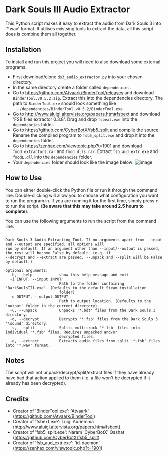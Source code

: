 # Dark Souls III Audio Extractor #
This Python script makes it easy to extract the audio from Dark Souls 3 into '\*.wav' format. It utilises existsing tools to extract the data, all this script does is combine them all together.

## Installation ##
To install and run this project you will need to also download some external programs.
* First download/clone `ds3_audio_extractor.py` into your chosen directory.
* In the same directory create a folder called `dependencies`.
* Go to https://github.com/Atvaark/BinderTool/releases and download `BinderTool.v0.5.2.zip`. Extract this into the dependencies directory. The path to `BinderTool.exe` should look something like `.../dependencies/BinderTool.v0.5.2/BinderTool.exe`.
* Go to http://www.aluigi.altervista.org/papers.htm#fsbext and download 'FSB files extractor 0.3.8'. Drag and drop `fsbext.exe` into the `dependencies` folder.
* Go to https://github.com/CyberBotX/fsb5_split and compile the source. Rename the compiled program to `fsb5_split.exe` and drop it into the `dependencies` folder.
* Go to https://zenhax.com/viewtopic.php?t=1901 and download `fmod_extractors.rar` and `fmod_dlls.rar`. Extract `fsb_aud_extr.exe` and `fmodL.dll` into the `dependencies` folder.
* Your `dependencies` folder should look like the image below:
![image](https://user-images.githubusercontent.com/37064691/101847366-30d86f80-3ba7-11eb-9683-aca16ed12af4.png)

## How to Use ##
You can either double-click the Python file or run it through the command line.
Double-clicking will allow you to choose what configuration you want to run the program in. If you are running it for the first time, simply press `r` to run the script. (__Be aware that this may take around 2.5 hours to complete__).

You can use the following arguments to run the script from the command line:
```usage: ds3_audio_extractor.py [-h] [-i INPUT] [-o OUTPUT] [-u] [-d] [-s] [-e]

Dark Souls 3 Audio Extracting Tool. If no arguments apart from --input and --output are specified, all options will
run by default. If an argument other than --input/--output is passed, the rest will become False by default. (e.g. if
--decrypt and --extract are passed, --unpack and --split will be False by default.)

optional arguments:
  -h, --help            show this help message and exit
  -i INPUT, --input INPUT
                        Path to the folder containing 'DarkSoulsIII.exe'. (Defaults to the default Steam installation
                        folder)
  -o OUTPUT, --output OUTPUT
                        Path to output location. (Defaults to the 'output' folder in the current directory).
  -u, --unpack          Unpacks '*.bdt' files from the Dark Souls 3 directory.
  -d, --decrypt         Decrypts '*.fsb' files from the Dark Souls 3 '\sound' directory.
  -s, --split           Splits multitrack '*.fsb' files into individual '*.fsb' files. Requires unpacked and/or
                        decrypted files.
  -e, --extract         Extracts audio files from split '*.fsb' files into '*.wav' format.
```

## Notes ##
The script will not unpack/decrypt/split/extract files if they have already have had that action applied to them (i.e. a file won't be decrypted if it already has been decrypted).

## Credits ##
* Creator of 'BinderTool.exe': 'Atvaark' (https://github.com/Atvaark/BinderTool)
* Creator of 'fsbext.exe': Luigi Auriemma (http://www.aluigi.altervista.org/papers.htm#fsbext)
* Creator of 'fsb5_split.exe': Naram 'CyberBotX' Qashat (https://github.com/CyberBotX/fsb5_split)
* Creator of 'fsb_aud_extr.exe': 'id-daemon' (https://zenhax.com/viewtopic.php?t=1901)